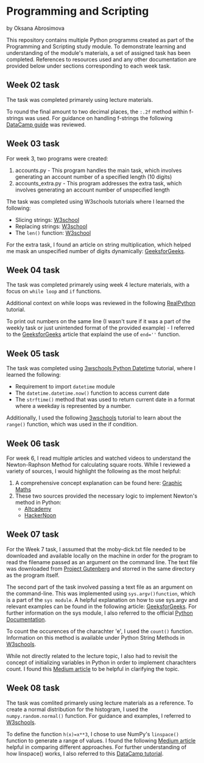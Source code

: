 # Programming and Scripting 
by Oksana Abrosimova

This repository contains multiple Python programms created as part of the Programming and Scripting study module. To demonstrate learning and understanding of the module's materials, a set of assigned task has been completed. References to resources used and any other documentation are provided below under sections corresponding to each week task.  

 ## Week 02 task
 The task was completed primarely using lecture materials. 
 
 To round the final amount to two decimal places, the `:.2f` method within f-strings was used. For guidance on handling f-strings the following [DataCamp guide](https://www.datacamp.com/tutorial/python-f-string) was reviewed.


 ## Week 03 task
 For week 3, two programs were created: 
  1.  accounts.py - This program handles the main task, which involves generating an account number of a specified length (10 digits)
  2.  accounts_extra.py - This program addresses the extra task, which involves generating an account number of unspecified length 
 
 The task was completed using W3schools tutorials where I learned the following:
 - Slicing strings: [W3school](https://www.w3schools.com/python/python_strings_slicing.asp)
 - Replacing strings: [W3school](https://www.w3schools.com/python/python_strings_modify.asp)
 - The `len()` function: [W3school](https://www.w3schools.com/python/ref_func_len.asp)
 
 For the extra task, I found an article on string multiplication, which helped me mask an unspecified number of digits dynamically: [GeeksforGeeks](https://www.geeksforgeeks.org/create-multiple-copies-of-a-string-in-python-by-using-multiplication-operator/).


 ## Week 04 task
The task was completed primarely using week 4 lecture materials, with a focus on `while loop` and `if` functions.

Additional context on while loops was reviewed in the following [RealPython](https://realpython.com/python-while-loop/) tutorial.

To print out numbers on the same line (I wasn't sure if it was a part of the weekly task or just unintended format of the provided example) - I referred to the [GeeksforGeeks](https://www.geeksforgeeks.org/gfact-50-python-end-parameter-in-print/) article that explaind the use of `end=''` function.


 ## Week 05 task
The task was completed using [3wschools Python Datetime](https://www.w3schools.com/python/python_datetime.asp) tutorial, where I learned the following:
   - Requirement to import `datetime` module
   - The `datetime.datetime.now()` function to access current date
   - The `strftime()` method that was used to return current date in a format where a weekday is represented by a number.

Additionally, I used the following [3wschools](https://www.w3schools.com/python/ref_func_range.asp) tutorial to learn about the `range()` function, which was used in the if condition. 


 ## Week 06 task
For week 6, I read multiple articles and watched videos to understand the Newton-Raphson Method for calculating square roots. While I reviewed a variety of sources, I would highlight the following as the most helpful:
1) A comprehensive concept explanation can be found here: [Graphic Maths](https://graphicmaths.com/pure/numerical-methods/newton-raphson-method/)
2) These two sources provided the necessary logic to implement Newton's method in Python: 
   - [Altcademy](https://www.altcademy.com/blog/how-to-square-root-in-python/#:~:text=The%20Newton%2DRaphson%20Method,-The%20Newton%2DRaphson&text=refine%20the%20guess%3A-,Start%20with%20an%20initial%20guess%20x0%20.,smaller%20than%20a%20predefined%20threshold.)
   - [HackerNoon](https://hackernoon.com/calculating-the-square-root-of-a-number-using-the-newton-raphson-method-a-how-to-guide-yr4e32zo)


 ## Week 07 task
For the Week 7 task, I assumed that the moby-dick.txt file needed to be downloaded and available locally on the machine in order for the program to read the filename passed as an argument on the command line. The text file was downloaded from 
[Project Gutenberg](https://www.gutenberg.org/ebooks/2701) and storred in the same directory as the program itself.

The second part of the task involved passing a text file as an argument on the command-line. This was implemented using `sys.argv()function`, which is a part of the `sys module`. A helpful explanation on how to use sys.argv and relevant examples can be found in the following article: [GeeksforGeeks](https://www.geeksforgeeks.org/how-to-use-sys-argv-in-python/). For further information on the sys module, I also referred to the official [Python Documentation](https://docs.python.org/3/library/sys.html).

To count the occurences of the charachter 'e', I used the `count()` function.  Information on this method is available under Python String Methods in [W3schools](https://www.w3schools.com/python/python_ref_string.asp#gsc.tab=0).

While not directly related to the lecture topic, I also had to revisit the concept of initializing variables in Python in order to implement charachters count. I found this [Medium article](https://medium.com/@esaiahsamuel710/python-variables-data-initialization-and-declaration-647719a470c2
) to be helpful in clarifying the topic.


## Week 08 task
The task was comlited primarely using lecture materials as a reference. To create a normal distribution for the histogram, I used the `numpy.random.normal()` function. For guidance and examples, I referred to [W3schools](https://www.w3schools.com/python/numpy/numpy_random_normal.asp).

To define the function `h(x)=x**3`, I chose to use NumPy's `linspace()` function to generate a range of values. I found the following [Medium article](https://ogre51.medium.com/python-range-numpy-arange-and-numpy-linspace-17235c629710) helpful in comparing different approaches. For further understanding of how linspace() works, I also referred to this
[DataCamp tutorial](https://www.datacamp.com/tutorial/how-to-use-the-numpy-linspace-function).
